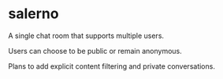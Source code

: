 # salerno

  A single chat room that supports multiple users.
  
  Users can choose to be public or remain anonymous.
  
  Plans to add explicit content filtering and private conversations.
